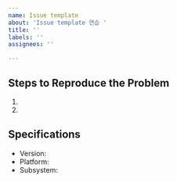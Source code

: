 ```yaml
---
name: Issue template
about: 'Issue template 연습 '
title: ''
labels: ''
assignees: ''

---
```


## Steps to Reproduce the Problem
1. 
2. 
## Specifications
  - Version:
  - Platform:
  - Subsystem:
